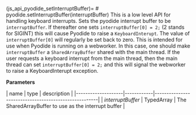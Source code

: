 (js_api_pyodide_setInterruptBuffer)= #
pyodide.setInterruptBuffer(interruptBuffer) This is a low level API for
handling keyboard interrupts.  Sets the pyodide interrupt buffer to be
`interruptBuffer`. If thereafter one sets `interruptBuffer[0] = 2;` (2 stands
for SIGINT) this will cause Pyodide to raise a `KeyboardInterupt`. The value of
`interruptBuffer[0]` will regularly be set back to zero.  This is intended for
use when Pyodide is running on a webworker. In this case, one should make
`interruptBuffer` a `SharedArrayBuffer` shared with the main thread. If the
user requests a keyboard interrupt from the main thread, then the main thread
can set `interruptBuffer[0] = 2;` and this will signal the webworker to raise a
KeyboardInterupt exception.


**Parameters**

| name               | type       | description
|
|--------------------|------------|------------------------------------------------------|
| *interruptBuffer*  | TypedArray | The SharedArrayBuffer to use as the interrupt buffer |
